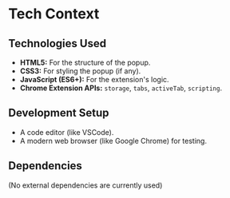 # Tech Context

## Technologies Used

- **HTML5:** For the structure of the popup.
- **CSS3:** For styling the popup (if any).
- **JavaScript (ES6+):** For the extension's logic.
- **Chrome Extension APIs:** `storage`, `tabs`, `activeTab`, `scripting`.

## Development Setup

- A code editor (like VSCode).
- A modern web browser (like Google Chrome) for testing.

## Dependencies

(No external dependencies are currently used)
